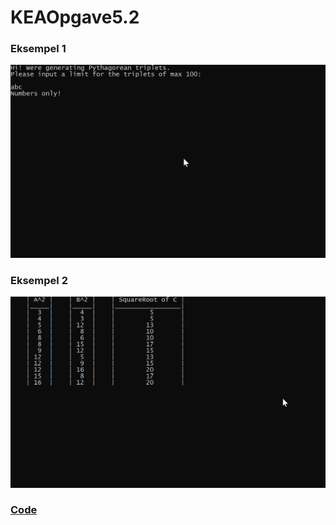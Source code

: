 # KEAOpgave5.2

### Eksempel 1
![Eksempel](https://github.com/skrrrm/KEAOpgave5.2/blob/master/KEAOpgave5.2/Resources/VsDebugConsole_anvsfdHHia.png)

### Eksempel 2
![Eksempel](https://github.com/skrrrm/KEAOpgave5.2/blob/master/KEAOpgave5.2/Resources/VsDebugConsole_qO0E5pYemy.png)

### [Code](https://github.com/skrrrm/KEAOpgave5.2/blob/master/KEAOpgave5.2/Program.cs)
